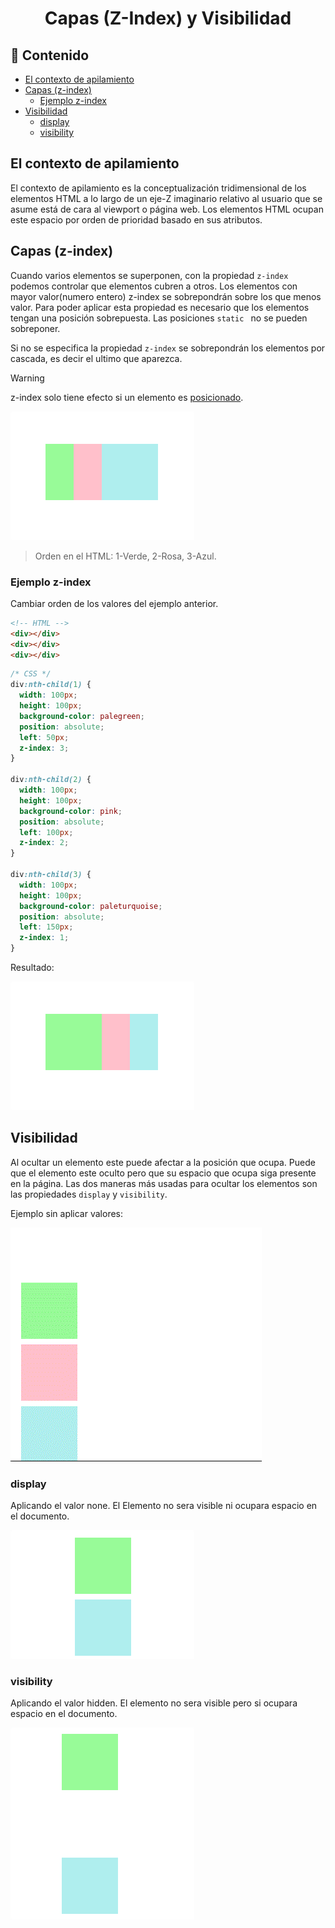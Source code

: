 <h1 align="center">Capas (Z-Index) y Visibilidad</h1>

<h2>📑 Contenido</h2>

- [El contexto de apilamiento](#el-contexto-de-apilamiento)
- [Capas (z-index)](#capas-z-index)
  - [Ejemplo z-index](#ejemplo-z-index)
- [Visibilidad](#visibilidad)
  - [display](#display)
  - [visibility](#visibility)

## El contexto de apilamiento

El contexto de apilamiento es la conceptualización tridimensional de los elementos HTML a lo largo de un eje-Z imaginario relativo al usuario que se asume está de cara al viewport o página web. Los elementos HTML ocupan este espacio por orden de prioridad basado en sus atributos.

## Capas (z-index)

Cuando varios elementos se superponen, con la propiedad `z-index` podemos controlar que elementos cubren a otros. Los elementos con mayor valor(numero entero) z-index se sobrepondrán sobre los que menos valor. Para poder aplicar esta propiedad es necesario que los elementos tengan una posición sobrepuesta. Las posiciones `static ` no se pueden sobreponer.

Si no se especifica la propiedad `z-index` se sobrepondrán los elementos por cascada, es decir el ultimo que aparezca.

> [!WARNING]
>
> z-index solo tiene efecto si un elemento es [posicionado](./02-Posicionamiento.md).

![Capas por defecto](./img/capas-defecto.png)

> Orden en el HTML: 1-Verde, 2-Rosa, 3-Azul.

### Ejemplo z-index

Cambiar orden de los valores del ejemplo anterior.

```html
<!-- HTML -->
<div></div>
<div></div>
<div></div>
```

```css
/* CSS */
div:nth-child(1) {
  width: 100px;
  height: 100px;
  background-color: palegreen;
  position: absolute;
  left: 50px;
  z-index: 3;
}

div:nth-child(2) {
  width: 100px;
  height: 100px;
  background-color: pink;
  position: absolute;
  left: 100px;
  z-index: 2;
}

div:nth-child(3) {
  width: 100px;
  height: 100px;
  background-color: paleturquoise;
  position: absolute;
  left: 150px;
  z-index: 1;
}
```

Resultado:

![z-index](./img/z-index.png)

## Visibilidad

Al ocultar un elemento este puede afectar a la posición que ocupa. Puede que el elemento este oculto pero que su espacio que ocupa siga presente en la página. Las dos maneras más usadas para ocultar los elementos son las propiedades `display` y `visibility`.

Ejemplo sin aplicar valores:

![Muestra](./img/muestra-cajas.png)

### display

Aplicando el valor none. El Elemento no sera visible ni ocupara espacio en el documento.

![display:none](./img/none.png)

### visibility

Aplicando el valor hidden. El elemento no sera visible pero si ocupara espacio en el documento.

![visibility:hidden](./img/hidden.png)
